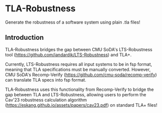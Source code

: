 # TLA-Robustness

Generate the robustness of a software system using plain .tla files!

## Introduction
TLA-Robustness bridges the gap between CMU SoDA's LTS-Robustness tool (https://github.com/iandardik/LTS-Robustness) and TLA+.

Currently, LTS-Robustness requires all input systems to be in fsp format, meaning that TLA specifications must be manually converted. However, CMU SoDA's Recomp-Verify (https://github.com/cmu-soda/recomp-verify) can translate TLA specs into fsp format. 

TLA-Robustness uses this functionality from Recomp-Verify to bridge the gap between TLA and LTS-Robustness, allowing users to perform the Cav'23 robustness calculation algorithm (https://eskang.github.io/assets/papers/cav23.pdf) on standard TLA+ files!
